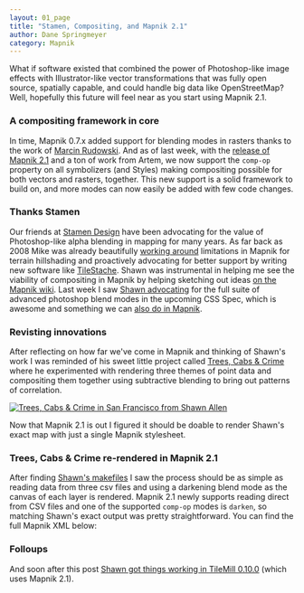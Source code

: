 ```yaml
---
layout: 01_page
title: "Stamen, Compositing, and Mapnik 2.1"
author: Dane Springmeyer
category: Mapnik
---
```


What if software existed that combined the power of Photoshop-like image effects with Illustrator-like vector transformations that was fully open source, spatially capable, and could handle big data like OpenStreetMap? Well, hopefully this future will feel near as you start using Mapnik 2.1.

### A compositing framework in core

In time, Mapnik 0.7.x added support for blending modes in rasters thanks to the work of [Marcin Rudowski](http://mapa.ump.waw.pl/ump-www/). And as of last week, with the <a href="news/2012/08/24/release-2.1.0/">release of Mapnik 2.1</a> and a ton of work from Artem, we now support the `comp-op` property on all symbolizers (and Styles) making compositing possible for both vectors and rasters, together. This new support is a solid framework to build on, and more modes can now easily be added with few code changes.

### Thanks Stamen

Our friends at [Stamen Design](http://stamen.com) have been advocating for the value of Photoshop-like alpha blending in mapping for many years. As far back as 2008 Mike was already beautifully [working around](http://mike.teczno.com/notes/hillshading.html) limitations in Mapnik for terrain hillshading and proactively advocating for better support by writing new software like [TileStache](http://permalink.gmane.org/gmane.comp.gis.mapnik.devel/518). Shawn was instrumental in helping me see the viability of compositing in Mapnik by helping sketching out ideas [on the Mapnik wiki](https://github.com/mapnik/mapnik/wiki/Ideas_Compositing). Last week I saw [Shawn advocating](http://twitter.com/shawnbot/status/239186880762085377) for the full suite of advanced photoshop blend modes in the upcoming CSS Spec, which is awesome and something we can [also do in Mapnik](https://github.com/mapnik/mapnik/issues/1448).

### Revisting innovations

After reflecting on how far we've come in Mapnik and thinking of Shawn's work I was reminded of his sweet little project called [Trees, Cabs & Crime](http://content.stamen.com/trees-cabs-crime_in_venice) where he experimented with rendering three themes of point data and compositing them together using subtractive blending to bring out patterns of correlation.

<a href="http://content.stamen.com/trees-cabs-crime_in_venice" ><img alt="Trees, Cabs & Crime in San Francisco from Shawn Allen" src="http://farm8.staticflickr.com/7104/7190127927_09965a1701_n.jpg"/></a>

Now that Mapnik 2.1 is out I figured it should be doable to render Shawn's exact map with just a single Mapnik stylesheet.

### Trees, Cabs & Crime re-rendered in Mapnik 2.1

After finding [Shawn's makefiles](https://github.com/shawnbot/concoct/blob/master/Makefile) I saw the process should be as simple as reading data from three csv files and using a darkening blend mode as the canvas of each layer is rendered. Mapnik 2.1 newly supports reading direct from CSV files and one of the supported `comp-op` modes is `darken`, so matching Shawn's exact output was pretty straightforward. You can find the full Mapnik XML below:

<script src="https://gist.github.com/3491644.js?file=re-concoct.xml"></script>

### Folloups

And soon after this post [Shawn got things working in TileMill 0.10.0](https://twitter.com/shawnbot/status/244241515549974529) (which uses Mapnik 2.1).



